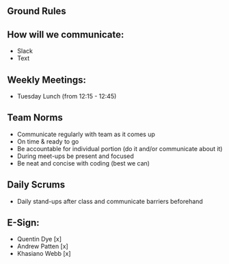 ## Ground Rules

## How will we communicate:
* Slack
* Text

## Weekly Meetings:
* Tuesday Lunch (from 12:15 - 12:45)

## Team Norms
* Communicate regularly with team as it comes up
* On time & ready to go
* Be accountable for individual portion (do it and/or communicate about it)
* During meet-ups be present and focused
* Be neat and concise with coding (best we can)

## Daily Scrums
* Daily stand-ups after class and communicate barriers beforehand

## E-Sign:

* Quentin Dye [x]
* Andrew Patten [x]
* Khasiano Webb [x]
 

